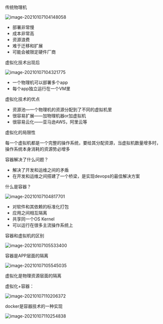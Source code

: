 传统物理机

![image-20210107104148058](https://s3.ax1x.com/2021/01/07/selWO1.png)

* 部署非常慢
* 成本非常高
* 资源浪费
* 难于迁移和扩展
* 可能会被限定硬件厂商

虚拟化技术出现后

![image-20210107104321775](https://s3.ax1x.com/2021/01/07/sel5TK.png)

* 一个物理机可以部署多个app
* 每个app独立运行在一个VM里

虚拟化技术的优点

* 资源池—一个物理机的资源分配到了不同的虚拟机里
* 很容易扩展——加物理机器or加虚拟机
* 很容易云化——亚马逊AWS，阿里云等

虚拟化的局限性

每一个虚拟机都是一个完整的操作系统，要给其分配资源，当虚拟机数量增多时，操作系统本身消耗的资源势必增多

容器解决了什么问题？

* 解决了开发和运维之间的矛盾
* 在开发和运维之间搭建了一个桥梁，是实现devops的最佳解决方案

什么是容器？

![image-20210107104817701](https://s3.ax1x.com/2021/01/07/selTYD.png)

* 对软件和其依赖的标准化打包
* 应用之间相互隔离
* 共享同一个OS Kernel
* 可以运行在很多主流操作系统上

容器和虚拟机的区别

![image-20210107105533400](https://s3.ax1x.com/2021/01/07/selbSH.png)

容器是APP层面的隔离

![image-20210107105545035](https://s3.ax1x.com/2021/01/07/seljmt.png)

虚拟化是物理资源层面的隔离

虚拟化+容器：

![image-20210107110206372](https://s3.ax1x.com/2021/01/07/selv0P.png)

docker是容器技术的一种实现

![image-20210107110254838](https://s3.ax1x.com/2021/01/07/se1ptS.png)
